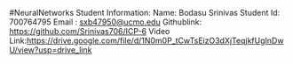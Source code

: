 #NeuralNetworks
Student Information: Name: Bodasu Srinivas Student Id: 700764795 Email : sxb47950@ucmo.edu
Githublink: https://github.com/Srinivas706/ICP-6
Video Link:https://drive.google.com/file/d/1N0m0P_tCwTsEizO3dXjTeqjkfUgInDwU/view?usp=drive_link
